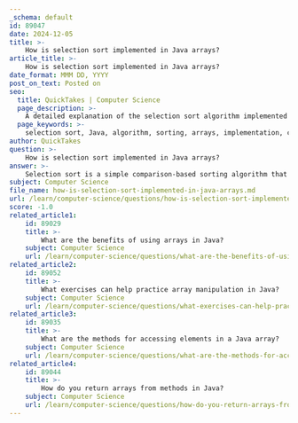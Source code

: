 ```yaml
---
_schema: default
id: 89047
date: 2024-12-05
title: >-
    How is selection sort implemented in Java arrays?
article_title: >-
    How is selection sort implemented in Java arrays?
date_format: MMM DD, YYYY
post_on_text: Posted on
seo:
  title: QuickTakes | Computer Science
  page_description: >-
    A detailed explanation of the selection sort algorithm implemented in Java, including step-by-step instructions, code example, and complexity analysis.
  page_keywords: >-
    selection sort, Java, algorithm, sorting, arrays, implementation, code example, time complexity, space complexity
author: QuickTakes
question: >-
    How is selection sort implemented in Java arrays?
answer: >-
    Selection sort is a simple comparison-based sorting algorithm that works by repeatedly selecting the minimum element from the unsorted portion of the array and moving it to the beginning. Here’s how the selection sort algorithm is implemented in Java:\n\n### Selection Sort Algorithm Steps:\n1. **Initialize**: Start with the first element as the minimum.\n2. **Find Minimum**: Iterate through the unsorted portion of the array to find the smallest element.\n3. **Swap**: Swap the found minimum element with the first element of the unsorted portion.\n4. **Repeat**: Move the boundary of the sorted and unsorted portions one element forward and repeat the process until the entire array is sorted.\n\n### Java Implementation:\nHere is a sample Java program that demonstrates the selection sort algorithm:\n\n```java\nimport java.util.Arrays;\n\npublic class SelectionSort {\n    void selectionSort(int array[]) {\n        int size = array.length;\n\n        // Traverse through all array elements\n        for (int step = 0; step < size - 1; step++) {\n            // Assume the first element is the minimum\n            int min_idx = step;\n\n            // Check the rest of the array to find the minimum element\n            for (int i = step + 1; i < size; i++) {\n                if (array[i] < array[min_idx]) {\n                    min_idx = i; // Update min_idx if a smaller element is found\n                }\n            }\n\n            // Swap the found minimum element with the first element\n            int temp = array[min_idx];\n            array[min_idx] = array[step];\n            array[step] = temp;\n        }\n    }\n\n    public static void main(String[] args) {\n        SelectionSort sorter = new SelectionSort();\n        int[] crunchifyArray = {40, 10, 50, 70, 30};\n\n        sorter.selectionSort(crunchifyArray);\n        System.out.println("Sorted Array: " + Arrays.toString(crunchifyArray));\n    }\n}\n```\n\n### Explanation of the Code:\n- The `selectionSort` method takes an integer array as input.\n- The outer loop iterates through each element of the array, treating it as the current position to place the next minimum element.\n- The inner loop searches for the minimum element in the unsorted portion of the array.\n- Once the minimum element is found, it is swapped with the element at the current position.\n- The process continues until the entire array is sorted.\n\n### Complexity:\n- **Time Complexity**: O(n²) in the worst and average cases, where n is the number of elements in the array.\n- **Space Complexity**: O(1) since it requires a constant amount of additional space.\n\nThis implementation effectively demonstrates how selection sort can be applied to sort an array in Java.
subject: Computer Science
file_name: how-is-selection-sort-implemented-in-java-arrays.md
url: /learn/computer-science/questions/how-is-selection-sort-implemented-in-java-arrays
score: -1.0
related_article1:
    id: 89029
    title: >-
        What are the benefits of using arrays in Java?
    subject: Computer Science
    url: /learn/computer-science/questions/what-are-the-benefits-of-using-arrays-in-java
related_article2:
    id: 89052
    title: >-
        What exercises can help practice array manipulation in Java?
    subject: Computer Science
    url: /learn/computer-science/questions/what-exercises-can-help-practice-array-manipulation-in-java
related_article3:
    id: 89035
    title: >-
        What are the methods for accessing elements in a Java array?
    subject: Computer Science
    url: /learn/computer-science/questions/what-are-the-methods-for-accessing-elements-in-a-java-array
related_article4:
    id: 89044
    title: >-
        How do you return arrays from methods in Java?
    subject: Computer Science
    url: /learn/computer-science/questions/how-do-you-return-arrays-from-methods-in-java
---
```


&nbsp;